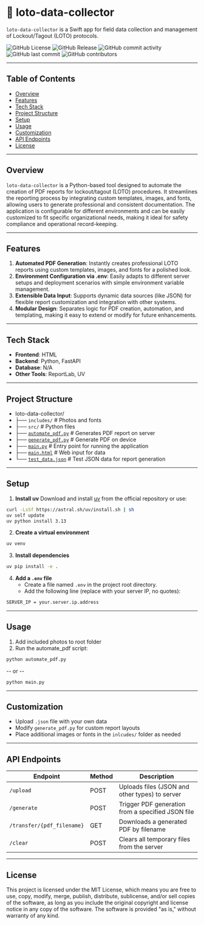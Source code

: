 # 📌 loto-data-collector
`loto-data-collector` is a Swift app for field data collection and management of Lockout/Tagout (LOTO) protocols. 

![GitHub License](https://img.shields.io/github/license/kmschang/loto-data-collector)
![GitHub Release](https://img.shields.io/github/v/release/kmschang/loto-data-collector)
![GitHub commit activity](https://img.shields.io/github/commit-activity/t/kmschang/loto-data-collector)
![GitHub last commit](https://img.shields.io/github/last-commit/kmschang/loto-data-collector)
![GitHub contributors](https://img.shields.io/github/contributors/kmschang/loto-data-collector)

---

## Table of Contents  
- [Overview](#Overview)
- [Features](#features)
- [Tech Stack](#Tech-Stack)
- [Project Structure](#project-structure)
- [Setup](#setup)
- [Usage](#usage)
- [Customization](#customization)
- [API Endpoints](#API-Endpoints)
- [License](#License)

---

## Overview  

`loto-data-collector` is a Python-based tool designed to automate the creation of PDF reports for lockout/tagout (LOTO) procedures. It streamlines the reporting process by integrating custom templates, images, and fonts, allowing users to generate professional and consistent documentation. The application is configurable for different environments and can be easily customized to fit specific organizational needs, making it ideal for safety compliance and operational record-keeping.  

---

## Features  

1. **Automated PDF Generation**: Instantly creates professional LOTO reports using custom templates, images, and fonts for a polished look.
2. **Environment Configuration via .env**: Easily adapts to different server setups and deployment scenarios with simple environment variable management.
3. **Extensible Data Input**: Supports dynamic data sources (like JSON) for flexible report customization and integration with other systems.
4. **Modular Design**: Separates logic for PDF creation, automation, and templating, making it easy to extend or modify for future enhancements.

---

## Tech Stack  

- **Frontend**: HTML  
- **Backend**: Python, FastAPI  
- **Database**: N/A  
- **Other Tools**: ReportLab, UV  

---

## Project Structure  

- loto-data-collector/
- ├── `includes/`                # Photos and fonts
- ├── `src/`                         # Python files
- ├── [`automate_pdf.py`](automate_pdf.py)     # Generates PDF report on server
- ├── [`generate_pdf.py`](generate_pdf.py)     # Generate PDF on device
- ├── [`main.py`](main.py)                    # Entry point for running the application
- ├── [`main.html`](main.html)                # Web input for data
- └── [`test_data.json`](test_data.json)       # Test JSON data for report generation


---

## Setup

1. **Install uv**
	Download and install [uv](https://github.com/astral-sh/uv) from the official repository or use:
```bash
curl -LsSf https://astral.sh/uv/install.sh | sh
uv self update
uv python install 3.13
```

2. **Create a virtual environment**
```bash
uv venv
```

3. **Install dependencies**
```bash
uv pip install -e .
```

4. **Add a `.env` file**
	- Create a file named `.env` in the project root directory.
	- Add the following line (replace with your server IP, no quotes):
```bash
SERVER_IP = your.server.ip.address
```

---

## Usage

1. Add included photos to root folder
2. Run the automate_pdf script:
```python
python automate_pdf.py
```
-- or --
```python
python main.py
```

---

## Customization

- Upload `.json` file with your own data
- Modify `generate_pdf.py` for custom report layouts
- Place additional images or fonts in the `inlcudes/` folder as needed

---

## API Endpoints

| Endpoint                   | Method | Description                                       |
| -------------------------- | ------ | ------------------------------------------------- |
| `/upload`                  | POST   | Uploads files (JSON and other types) to server    |
| `/generate`                | POST   | Trigger PDF generation from a specified JSON file |
| `/transfer/{pdf_filename}` | GET    | Downloads a generated PDF by filename             |
| `/clear`                   | POST   | Clears all temporary files from the server        |


---

## License

This project is licensed under the MIT License, which means you are free to use, copy, modify, merge, publish, distribute, sublicense, and/or sell copies of the software, as long as you include the original copyright and license notice in any copy of the software. The software is provided "as is," without warranty of any kind.

